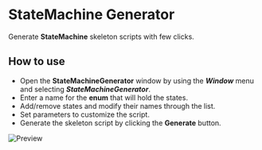 # StateMachine Generator

Generate **StateMachine** skeleton scripts with few clicks.

## How to use

- Open the **StateMachineGenerator** window by using the ***Window*** menu and selecting ***StateMachineGenerator***.
- Enter a name for the **enum** that will hold the states.
- Add/remove states and modify their names through the list.
- Set parameters to customize the script.
- Generate the skeleton script by clicking the **Generate** button.

![Preview](https://kevincastejon.github.io/Unity-StateMachineGenerator/Assets/KevinCastejon/StateMachineGenerator/Documentation/preview.png)

